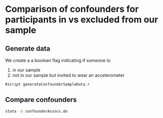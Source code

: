 

# Comparison of confounders for participants in vs excluded from our sample


## Generate data 

We create a a boolean flag indicating if someone is:
1. in our sample
2. not in our sample but invited to wear an accelerometer

```bash
Rscript generateConfounderSampleData.r
```

## Compare confounders

```bash
stata -b confounderAssocs.do
```


